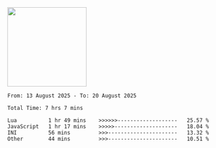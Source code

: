 <img height="180em" src="https://github-readme-stats-eight-theta.vercel.app/api?username=bkundev&show_icons=true&theme=radical&include_all_commits=true&count_private=true"/>
<!--START_SECTION:waka-->

```all_time
From: 13 August 2025 - To: 20 August 2025

Total Time: 7 hrs 7 mins

Lua          1 hr 49 mins    >>>>>>-------------------   25.57 %
JavaScript   1 hr 17 mins    >>>>>--------------------   18.04 %
INI          56 mins         >>>----------------------   13.32 %
Other        44 mins         >>>----------------------   10.51 %
```

<!--END_SECTION:waka-->
